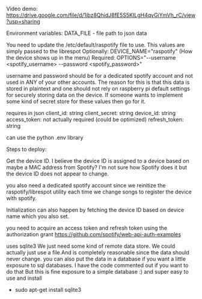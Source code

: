 Video demo: https://drive.google.com/file/d/1ibz8QhidJ8fE5S5KILgH4qvGiYmVh_rC/view?usp=sharing

Environment variables:
DATA_FILE - file path to json data

You need to update the /etc/default/raspotify file to use. This values are simply passed to the librespot
Optionally: 
DEVICE_NAME="raspotify" (How the device shows up in the menu)
Required:
OPTIONS="--username <spotify_username> --password <spotify_password>"

username and password should be for a dedicated spotify account and not used in ANY of your other accounts. The reason for this is that this data is stored in plaintext and one should not rely on raspberry pi default settings for securely storing data on the device. If someone wants to implement some kind of secret store for these values then go for it. 

requires in json
client_id: string
client_secret: string
device_id: string
access_token: not actually required (could be optimized)
refresh_token: string

can use the python .env library

Steps to deploy:

Get the device ID. I believe the device ID is assigned to a device based on maybe a MAC address from Spotify? I'm not sure how Spotify does it but the device ID does not appear to change. 

you also need a dedicated spotify account since we reinitize the raspotify/librespot utility each time we change songs to register the device with spotify.

Initialization can also happen by fetching the device ID based on device name which you also set.

you need to acquire an access token and refresh token using the authorization grant
https://github.com/spotify/web-api-auth-examples

uses sqlite3
We just need some kind of remote data store. We could actually just use a file.And is completely reasonable since the data should never change.
you can also put the data in a database if you want a little exposure to sql databases. I have the code commented out if you want to do that
But this is fine exposure to a simple database :) and super easy to use and install
* sudo apt-get install sqlite3

